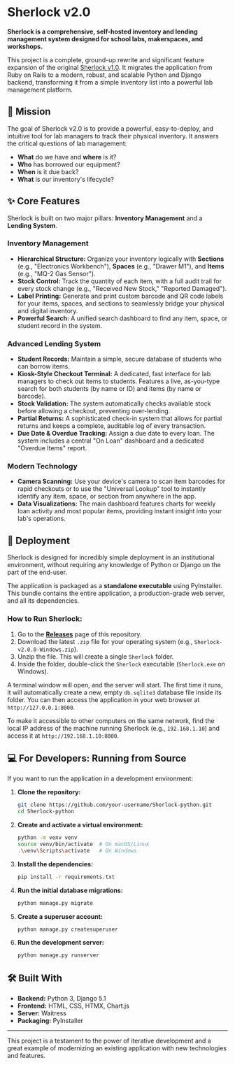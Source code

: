 # Sherlock v2.0

**Sherlock is a comprehensive, self-hosted inventory and lending management system designed for school labs, makerspaces, and workshops.**

This project is a complete, ground-up rewrite and significant feature expansion of the original [Sherlock v1.0](https://github.com/Atal-Lab-DPSBS/Sherlock). It migrates the application from Ruby on Rails to a modern, robust, and scalable Python and Django backend, transforming it from a simple inventory list into a powerful lab management platform.

## 🌟 Mission

The goal of Sherlock v2.0 is to provide a powerful, easy-to-deploy, and intuitive tool for lab managers to track their physical inventory. It answers the critical questions of lab management:
*   **What** do we have and **where** is it?
*   **Who** has borrowed our equipment?
*   **When** is it due back?
*   **What** is our inventory's lifecycle?

## ✨ Core Features

Sherlock is built on two major pillars: **Inventory Management** and a **Lending System**.

### Inventory Management
*   **Hierarchical Structure:** Organize your inventory logically with **Sections** (e.g., "Electronics Workbench"), **Spaces** (e.g., "Drawer M1"), and **Items** (e.g., "MQ-2 Gas Sensor").
*   **Stock Control:** Track the quantity of each item, with a full audit trail for every stock change (e.g., "Received New Stock," "Reported Damaged").
*   **Label Printing:** Generate and print custom barcode and QR code labels for your items, spaces, and sections to seamlessly bridge your physical and digital inventory.
*   **Powerful Search:** A unified search dashboard to find any item, space, or student record in the system.

### Advanced Lending System
*   **Student Records:** Maintain a simple, secure database of students who can borrow items.
*   **Kiosk-Style Checkout Terminal:** A dedicated, fast interface for lab managers to check out items to students. Features a live, as-you-type search for both students (by name or ID) and items (by name or barcode).
*   **Stock Validation:** The system automatically checks available stock before allowing a checkout, preventing over-lending.
*   **Partial Returns:** A sophisticated check-in system that allows for partial returns and keeps a complete, auditable log of every transaction.
*   **Due Date & Overdue Tracking:** Assign a due date to every loan. The system includes a central "On Loan" dashboard and a dedicated "Overdue Items" report.

### Modern Technology
*   **Camera Scanning:** Use your device's camera to scan item barcodes for rapid checkouts or to use the "Universal Lookup" tool to instantly identify any item, space, or section from anywhere in the app.
*   **Data Visualizations:** The main dashboard features charts for weekly loan activity and most popular items, providing instant insight into your lab's operations.

## 🚀 Deployment

Sherlock is designed for incredibly simple deployment in an institutional environment, without requiring any knowledge of Python or Django on the part of the end-user.

The application is packaged as a **standalone executable** using PyInstaller. This bundle contains the entire application, a production-grade web server, and all its dependencies.

### How to Run Sherlock:
1.  Go to the [**Releases**](https://github.com/your-username/Sherlock-python/releases) page of this repository.
2.  Download the latest `.zip` file for your operating system (e.g., `Sherlock-v2.0.0-Windows.zip`).
3.  Unzip the file. This will create a single `Sherlock` folder.
4.  Inside the folder, double-click the `Sherlock` executable (`Sherlock.exe` on Windows).

A terminal window will open, and the server will start. The first time it runs, it will automatically create a new, empty `db.sqlite3` database file inside its folder. You can then access the application in your web browser at `http://127.0.0.1:8000`.

To make it accessible to other computers on the same network, find the local IP address of the machine running Sherlock (e.g., `192.168.1.10`) and access it at `http://192.168.1.10:8000`.

## 💻 For Developers: Running from Source

If you want to run the application in a development environment:

1.  **Clone the repository:**
    ```bash
    git clone https://github.com/your-username/Sherlock-python.git
    cd Sherlock-python
    ```
2.  **Create and activate a virtual environment:**
    ```bash
    python -m venv venv
    source venv/bin/activate  # On macOS/Linux
    .\venv\Scripts\activate   # On Windows
    ```
3.  **Install the dependencies:**
    ```bash
    pip install -r requirements.txt
    ```
4.  **Run the initial database migrations:**
    ```bash
    python manage.py migrate
    ```
5.  **Create a superuser account:**
    ```bash
    python manage.py createsuperuser
    ```
6.  **Run the development server:**
    ```bash
    python manage.py runserver
    ```

## 🛠️ Built With
*   **Backend:** Python 3, Django 5.1
*   **Frontend:** HTML, CSS, HTMX, Chart.js
*   **Server:** Waitress
*   **Packaging:** PyInstaller

---
This project is a testament to the power of iterative development and a great example of modernizing an existing application with new technologies and features.